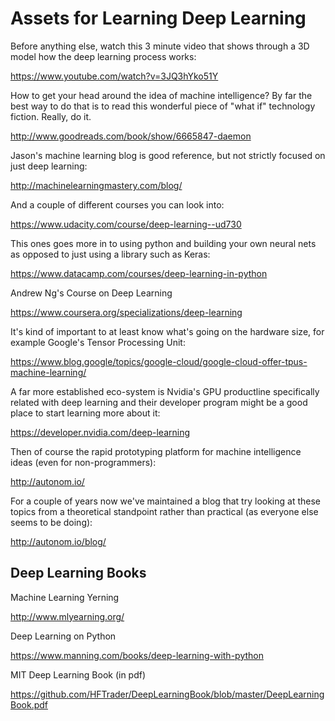 # Assets for Learning Deep Learning

Before anything else, watch this 3 minute video that shows through a 3D model how the deep learning process works:

https://www.youtube.com/watch?v=3JQ3hYko51Y

How to get your head around the idea of machine intelligence? By far the best way to do that is to read this wonderful piece of "what if" technology fiction. Really, do it.

http://www.goodreads.com/book/show/6665847-daemon

Jason's machine learning blog is good reference, but not strictly focused on just deep learning:

http://machinelearningmastery.com/blog/

And a couple of different courses you can look into:

https://www.udacity.com/course/deep-learning--ud730

This ones goes more in to using python and building your own neural nets as opposed to just using a library such as Keras:

https://www.datacamp.com/courses/deep-learning-in-python

Andrew Ng's Course on Deep Learning

https://www.coursera.org/specializations/deep-learning

It's kind of important to at least know what's going on the hardware size, for example Google's Tensor Processing Unit:

https://www.blog.google/topics/google-cloud/google-cloud-offer-tpus-machine-learning/

A far more established eco-system is Nvidia's GPU productline specifically related with deep learning and their developer program might be a good place to start learning more about it:

https://developer.nvidia.com/deep-learning

Then of course the rapid prototyping platform for machine intelligence ideas (even for non-programmers):

http://autonom.io/

For a couple of years now we've maintained a blog that try looking at these topics from a theoretical standpoint rather than practical (as everyone else seems to be doing):

http://autonom.io/blog/

## Deep Learning Books

Machine Learning Yerning

http://www.mlyearning.org/

Deep Learning on Python 

https://www.manning.com/books/deep-learning-with-python

MIT Deep Learning Book (in pdf)

https://github.com/HFTrader/DeepLearningBook/blob/master/DeepLearningBook.pdf
